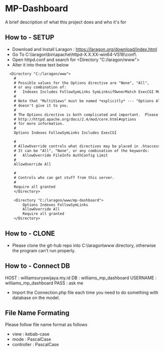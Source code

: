 # MP-Dashboard

A brief description of what this project does and who it's for

## How to - SETUP

* Download and Install Laragon : https://laragon.org/download/index.html
* Go To C:\laragon\bin\apache\httpd-X.X.XX-win64-VS16\conf\
* Open httpd.conf and search for <Directory "C:/laragon/www">
* Alter it into these text below

```txt
  <Directory "C:/laragon/www">
    #
    # Possible values for the Options directive are "None", "All",
    # or any combination of:
    #   Indexes Includes FollowSymLinks SymLinksifOwnerMatch ExecCGI MultiViews
    #
    # Note that "MultiViews" must be named *explicitly* --- "Options All"
    # doesn't give it to you.
    #
    # The Options directive is both complicated and important.  Please see
    # http://httpd.apache.org/docs/2.4/mod/core.html#options
    # for more information.
    #
    Options Indexes FollowSymLinks Includes ExecCGI

    #
    # AllowOverride controls what directives may be placed in .htaccess files.
    # It can be "All", "None", or any combination of the keywords:
    #   AllowOverride FileInfo AuthConfig Limit
    #
    AllowOverride All

    #
    # Controls who can get stuff from this server.
    #
    Require all granted
    </Directory>

    <Directory "C:/laragon/www/mp-dashboard">
        Options Indexes FollowSymLinks
        AllowOverride All
        Require all granted
    </Directory>
```
## How to - CLONE
* Please clone the git-hub repo into C:\laragon\www directory, otherwise the program can't run properly.

## How to - Connect DB
HOST : williamsuryawijaya.my.id
DB : williams_mp_dashboard
USERNAME : williams_mp_dashboard
PASS : ask me

* Import the Connection.php file each time you need to do something with database on the model.

## File Name Formating
Please follow file name format as follows
* view : kebab-case
* mode : PascalCase
* controller : PascalCase